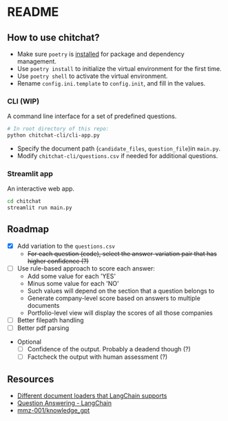 # README

## How to use chitchat?

- Make sure `poetry` is [installed](https://python-poetry.org/docs/) for package and dependency management.
- Use `poetry install` to initialize the virtual environment for the first time.
- Use `poetry shell` to activate the virtual environment.
- Rename `config.ini.template` to `config.init`, and fill in the values.

### CLI (WIP)

A command line interface for a set of predefined questions.

```bash
# In root directory of this repo:
python chitchat-cli/cli-app.py
```

- Specify the document path (`candidate_files`, `question_file`)in `main.py`.
- Modify `chitchat-cli/questions.csv` if needed for additional questions.

### Streamlit app

An interactive web app.

```bash
cd chitchat
streamlit run main.py
```

## Roadmap

- [x] Add variation to the `questions.csv`
  - ~~For each question (code), select the answer-variation pair that has higher confidence (?)~~
- [ ] Use rule-based approach to score each answer:
  - Add some value for each 'YES'
  - Minus some value for each 'NO'
  - Such values will depend on the section that a question belongs to
  - Generate company-level score based on answers to multiple documents
  - Portfolio-level view will display the scores of all those companies
- [ ] Better filepath handling
- [ ] Better pdf parsing

- Optional
  - [ ] Confidence of the output. Probably a deadend though (?)
  - [ ] Factcheck the output with human assessment (?)

## Resources

- [Different document loaders that LangChain supports](https://langchain.readthedocs.io/en/latest/modules/document_loaders/how_to_guides.html)
- [Question Answering - LangChain](https://langchain.readthedocs.io/en/latest/modules/indexes/chain_examples/question_answering.html)
- [mmz-001/knowledge_gpt](https://github.com/mmz-001/knowledge_gpt)
